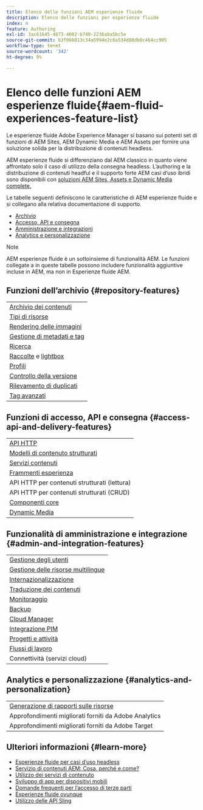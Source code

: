 ```yaml
---
title: Elenco delle funzioni AEM esperienze fluide
description: Elenco delle funzioni per esperienze fluide
index: n
feature: Authoring
exl-id: 3ac61645-4873-4602-b740-2236aba5bc5e
source-git-commit: 63f066013c34a5994e2c6a534d88db0c464cc905
workflow-type: tm+mt
source-wordcount: '342'
ht-degree: 9%

---
```


# Elenco delle funzioni AEM esperienze fluide{#aem-fluid-experiences-feature-list}

Le esperienze fluide Adobe Experience Manager si basano sui potenti set di funzioni di AEM Sites, AEM Dynamic Media e AEM Assets per fornire una soluzione solida per la distribuzione di contenuti headless.

AEM esperienze fluide si differenziano dal AEM classico in quanto viene affrontato solo il caso di utilizzo della consegna headless. L’authoring e la distribuzione di contenuti headful e il supporto forte AEM casi d’uso ibridi sono disponibili con [soluzioni AEM Sites, Assets e Dynamic Media complete.](https://experienceleague.adobe.com/docs/experience-manager-65/user-guide/home.html?lang=it)

Le tabelle seguenti definiscono le caratteristiche di AEM esperienze fluide e si collegano alla relativa documentazione di supporto.

* [Archivio](#repository-features)
* [Accesso, API e consegna](#access-api-and-delivery-features)
* [Amministrazione e integrazioni](#admin-and-integration-features)
* [Analytics e personalizzazione](#analytics-and-personalization)

>[!NOTE]
>
>AEM esperienze fluide è un sottoinsieme di funzionalità AEM. Le funzioni collegate a in queste tabelle possono includere funzionalità aggiuntive incluse in AEM, ma non in Esperienze fluide AEM.

## Funzioni dell’archivio {#repository-features}

|  |
|---|
| [Archivio dei contenuti](/help/assets/manage-assets.md) |
| [Tipi di risorse](/help/assets/assets-formats.md) |
| [Rendering delle immagini](/help/assets/image-presets.md) |
| [Gestione di metadati e tag](/help/assets/metadata.md) |
| [Ricerca](/help/assets/manage-assets.md) |
| [Raccolte](/help/assets/manage-assets.md) e [lightbox](/help/assets/light-box.md) |
| [Profili](/help/assets/processing-profiles.md) |
| [Controllo della versione](/help/assets/manage-assets.md) |
| [Rilevamento di duplicati](/help/assets/duplicate-detection.md) |
| [Tag avanzati](/help/assets/enhanced-smart-tags.md) |

## Funzioni di accesso, API e consegna {#access-api-and-delivery-features}

|  |
|---|
| [API HTTP](/help/assets/mac-api-assets.md) |
| [Modelli di contenuto strutturati](/help/assets/content-fragments/content-fragments.md) |
| [Servizi contenuti](https://helpx.adobe.com/experience-manager/kt/sites/using/content-services-tutorial-use.html) |
| [Frammenti esperienza](/help/sites-authoring/experience-fragments.md) |
| API HTTP per contenuti strutturati (lettura) |
| API HTTP per contenuti strutturati (CRUD) |
| [Componenti core](https://experienceleague.adobe.com/docs/experience-manager-core-components/using/introduction.html?lang=it) |
| [Dynamic Media](/help/assets/dynamic-media.md) |

## Funzionalità di amministrazione e integrazione {#admin-and-integration-features}

|  |
|---|
| [Gestione degli utenti](/help/sites-administering/user-group-ac-admin.md) |
| [Gestione delle risorse multilingue](/help/assets/multilingual-assets.md) |
| [Internazionalizzazione](/help/sites-developing/i18n.md) |
| [Traduzione dei contenuti](/help/sites-administering/translation.md) |
| [Monitoraggio](/help/sites-deploying/monitoring-and-maintaining.md) |
| [Backup](/help/sites-administering/backup-and-restore.md) |
| [Cloud Manager](https://experienceleague.adobe.com/docs/experience-manager-cloud-manager/content/introduction.html) |
| [Integrazione PIM](/help/sites-authoring/managing-product-information.md) |
| [Progetti e attività](/help/sites-authoring/projects.md) |
| [Flussi di lavoro](/help/sites-administering/workflows-starting.md) |
| Connettività (servizi cloud) |

## Analytics e personalizzazione {#analytics-and-personalization}

|  |
|---|
| [Generazione di rapporti sulle risorse](/help/assets/asset-reports.md) |
| Approfondimenti migliorati forniti da Adobe Analytics |
| Approfondimenti migliorati forniti da Adobe Target |

## Ulteriori informazioni {#learn-more}

* [Esperienze fluide per casi d’uso headless](https://helpx.adobe.com/experience-manager/kt/eseminars/gems/aem-headless-usecases.html)
* [Servizio di contenuti AEM: Cosa, perché e come?](https://helpx.adobe.com/experience-manager/kt/eseminars/ask-the-expert/aem-content-services.html)
* [Utilizzo dei servizi di contenuto](https://helpx.adobe.com/experience-manager/kt/sites/using/structured-fragments-content-services-feature-video-use.html)
* [Sviluppo di app per dispositivi mobili](https://experienceleague.adobe.com/docs/experience-manager-64/mobile/developing/developing-content-services.html)
* [Domande frequenti per l’accesso di terze parti](https://helpx.adobe.com/experience-manager/kt/sites/using/content-services-tutorial-use/part7.html)
* [Esperienze fluide ovunque](https://helpx.adobe.com/experience-manager/using/using-sling-apis.html)
* [Utilizzo delle API Sling](https://helpx.adobe.com/experience-manager/using/using-sling-apis.html)
